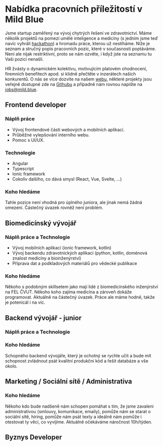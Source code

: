 # Nabídka pracovních příležitostí v Mild Blue

Jsme startup zaměřený na vývoj chytrých řešení ve zdravotnictví. Máme několik projektů na pomezí umělé inteligence 
a medicíny (s jedním jsme teď navíc vyhráli [hackathon](https://www.seznamzpravy.cz/clanek/uz-zadni-heparinovi-vrazi-vyvojari-dali-kalkulacku-leku-do-mobilu-130797))
a hromadu práce, kterou už nestíháme. Níže je seznam a stručný popis pracovních pozic, které v současnosti
poptáváme. Není ale nijak restriktivní, proto se nám ozvěte, i když jste na seznamu tu Vaši pozici nenašli.

HR žvásty o dynamickém kolektivu, motivujícím platovém ohodnocení, firemních benefitech apod. si klidně přečtěte 
v inzerátech našich konkurentů. O nás se více dozvíte na našem [webu](https://mild.blue/), některé projekty jsou veřejně dostupné 
zde na [Githubu](https://github.com/mild-blue) a případně nám rovnou napište na [jobs@mild.blue](mailto:jobs@mild.blue). 

## Frontend developer
### Náplň práce
* Vývoj frontendové části webových a mobilních aplikací.
* Průběžné vylepšování interního webu.
* Pomoc s UI/UX.

### Technologie
* Angular
* Typescript
* Ionic framework
* Cokoliv dalšího, co dává smysl (React, Vue, Svelte, …)

### Koho hledáme
Tahle pozice není vhodná pro úplného juniora, ale jinak nemá žádná omezení. Částečný úvazek rovněž není problém.
  

## Biomedicínský vývojář
### Náplň práce a Technologie
* Vývoj mobilních aplikací (ionic framework, kotlin)
* Vývoj backendu zdravotnických aplikací (python, kotlin, doménová znalost medicíny a bioinženýrství)
* Příprava dat a podkladových materiálů pro vědecké publikace 


### Koho hledáme
Někoho s podobným skillsetem jako mají lidé z biomedicínského inženýrství na FEL ČVUT. Někoho koho zajíma medicína 
a zároveň dokáže programovat. Aktuálně na částečný úvazek. Práce ale máme hodně, takže je potenicál i na víc.
## Backend vývojář - junior
### Náplň práce a Technologie

### Koho hledáme
Schopného backend vývojáře, který je ochotný se rychle učit a bude mít schopnost zvládnout psát kvalitní produkční kód
a řešit databáze a vše okolo. 

## Marketing / Sociální sítě / Administrativa
### Koho hledáme
Někoho kdo bude nadšeně nám schopen pomáhat s tím, že jsme zavaleni administrativou (smlouvy, komunikace, emaily), 
pomůže nám se starat o sociální sítě, hiring, pomůže nám psát texty a ideálně nám pomůže i otestovat ty věci, co vyvíjíme.
Aktuálně očekáváme náročnost 10h/týden.
## Byznys Developer

